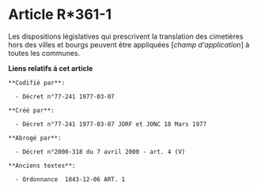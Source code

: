 # Article R*361-1

Les dispositions législatives qui prescrivent la translation des cimetières hors des villes et bourgs peuvent être appliquées
[*champ d'application*] à toutes les communes.

**Liens relatifs à cet article**

	**Codifié par**:

	  - Décret n°77-241 1977-03-07

	**Créé par**:

	  - Décret n°77-241 1977-03-07 JORF et JONC 18 Mars 1977

	**Abrogé par**:

	  - Décret n°2000-318 du 7 avril 2000 - art. 4 (V)

	**Anciens textes**:

	  - Ordonnance  1843-12-06 ART. 1
